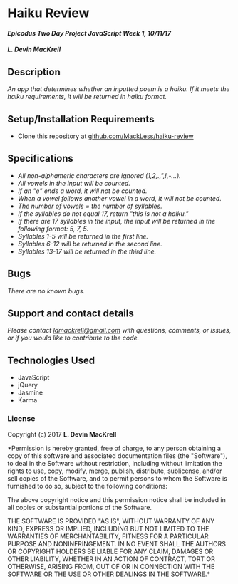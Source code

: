 # Haiku Review

#### _Epicodus Two Day Project JavaScript Week 1, 10/11/17_

#### _**L. Devin MacKrell**_

## Description

_An app that determines whether an inputted poem is a haiku. If it meets the haiku requirements, it will be returned in haiku format._

## Setup/Installation Requirements

* Clone this repository at [github.com/MackLess/haiku-review](https://github.com/MacKLess/haiku-review.git)
<!-- This section needs to be updated
* Ensure you have Postgres installed and running ([instructions here](https://www.learnhowtoprogram.com/ruby/ruby-database-basics/installing-postgres-7fb0cff7-a0f5-4b61-a0db-8a928b9f67ef))
* Create a database ```shoes_for_you_development``` by running the command ```createdb -T template0 shoes_for_you_development```
* Run the command ```psql shoes_for_you_development < my_database.sql``` in the project root directory
* Run the command ```ruby app.rb``` in the project root directory
* Open ```localhost:4567``` in your web browser -->

## Specifications

* _All non-alphameric characters are ignored (1,2,.,",!,-...)._
* _All vowels in the input will be counted._
* _If an "e" ends a word, it will not be counted._
* _When a vowel follows another vowel in a word, it will not be counted._
* _The number of vowels = the number of syllables._
* _If the syllables do not equal 17, return "this is not a haiku."_
* _If there are 17 syllables in the input, the input will be returned in the following format: 5, 7, 5._
* _Syllables 1-5 will be returned in the first line._
* _Syllables 6-12 will be returned in the second line._
* _Syllables 13-17 will be returned in the third line._

## Bugs

_There are no known bugs._

## Support and contact details

_Please contact [ldmackrell@gmail.com](mailto:ldmackrell@gmail.com) with questions, comments, or issues, or if you would like to contribute to the code._

## Technologies Used

* JavaScript
* jQuery
* Jasmine
* Karma

### License

Copyright (c) 2017 **L. Devin MacKrell**

*Permission is hereby granted, free of charge, to any person obtaining a copy
of this software and associated documentation files (the "Software"), to deal
in the Software without restriction, including without limitation the rights
to use, copy, modify, merge, publish, distribute, sublicense, and/or sell
copies of the Software, and to permit persons to whom the Software is
furnished to do so, subject to the following conditions:

The above copyright notice and this permission notice shall be included in all
copies or substantial portions of the Software.

THE SOFTWARE IS PROVIDED "AS IS", WITHOUT WARRANTY OF ANY KIND, EXPRESS OR
IMPLIED, INCLUDING BUT NOT LIMITED TO THE WARRANTIES OF MERCHANTABILITY,
FITNESS FOR A PARTICULAR PURPOSE AND NONINFRINGEMENT. IN NO EVENT SHALL THE
AUTHORS OR COPYRIGHT HOLDERS BE LIABLE FOR ANY CLAIM, DAMAGES OR OTHER
LIABILITY, WHETHER IN AN ACTION OF CONTRACT, TORT OR OTHERWISE, ARISING FROM,
OUT OF OR IN CONNECTION WITH THE SOFTWARE OR THE USE OR OTHER DEALINGS IN THE
SOFTWARE.*
